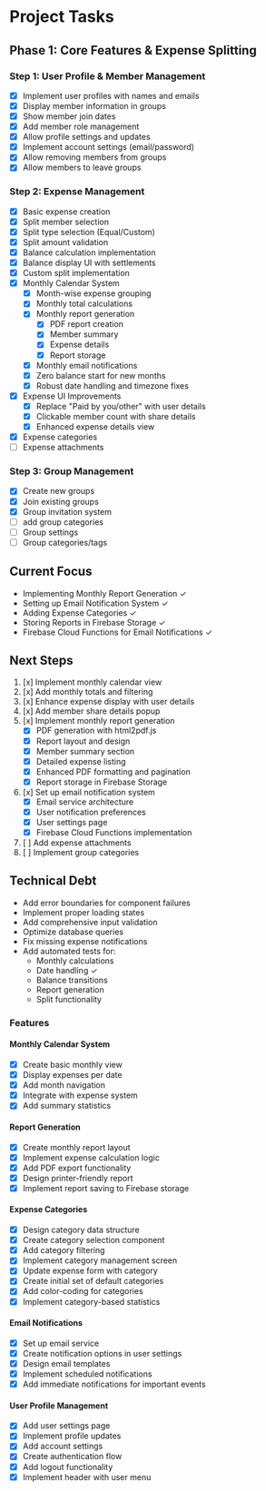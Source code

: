 # Project Tasks

## Phase 1: Core Features & Expense Splitting

### Step 1: User Profile & Member Management
- [x] Implement user profiles with names and emails
- [x] Display member information in groups
- [x] Show member join dates
- [x] Add member role management
- [x] Allow profile settings and updates
- [x] Implement account settings (email/password)
- [x] Allow removing members from groups
- [x] Allow members to leave groups

### Step 2: Expense Management
- [x] Basic expense creation
- [x] Split member selection
- [x] Split type selection (Equal/Custom)
- [x] Split amount validation
- [x] Balance calculation implementation
- [x] Balance display UI with settlements
- [x] Custom split implementation
- [x] Monthly Calendar System
  - [x] Month-wise expense grouping
  - [x] Monthly total calculations
  - [x] Monthly report generation
    - [x] PDF report creation
    - [x] Member summary
    - [x] Expense details
    - [x] Report storage
  - [x] Monthly email notifications
  - [x] Zero balance start for new months
  - [x] Robust date handling and timezone fixes
- [x] Expense UI Improvements
  - [x] Replace "Paid by you/other" with user details
  - [x] Clickable member count with share details
  - [x] Enhanced expense details view
- [x] Expense categories
- [ ] Expense attachments

### Step 3: Group Management
- [x] Create new groups
- [x] Join existing groups
- [x] Group invitation system
- [ ] add group categories
- [ ] Group settings
- [ ] Group categories/tags

## Current Focus
- Implementing Monthly Report Generation ✓
- Setting up Email Notification System ✓
- Adding Expense Categories ✓
- Storing Reports in Firebase Storage ✓
- Firebase Cloud Functions for Email Notifications ✓

## Next Steps
1. [x] Implement monthly calendar view
2. [x] Add monthly totals and filtering
3. [x] Enhance expense display with user details
4. [x] Add member share details popup
5. [x] Implement monthly report generation
   - [x] PDF generation with html2pdf.js
   - [x] Report layout and design
   - [x] Member summary section
   - [x] Detailed expense listing
   - [x] Enhanced PDF formatting and pagination
   - [x] Report storage in Firebase Storage
6. [x] Set up email notification system
   - [x] Email service architecture
   - [x] User notification preferences
   - [x] User settings page
   - [x] Firebase Cloud Functions implementation
7. [ ] Add expense attachments
8. [ ] Implement group categories

## Technical Debt
- Add error boundaries for component failures
- Implement proper loading states
- Add comprehensive input validation
- Optimize database queries
- Fix missing expense notifications
- Add automated tests for:
  - Monthly calculations
  - Date handling ✓
  - Balance transitions
  - Report generation
  - Split functionality

### Features

#### Monthly Calendar System
- [x] Create basic monthly view
- [x] Display expenses per date
- [x] Add month navigation
- [x] Integrate with expense system
- [x] Add summary statistics

#### Report Generation
- [x] Create monthly report layout
- [x] Implement expense calculation logic
- [x] Add PDF export functionality
- [x] Design printer-friendly report
- [x] Implement report saving to Firebase storage

#### Expense Categories
- [x] Design category data structure
- [x] Create category selection component
- [x] Add category filtering
- [x] Implement category management screen
- [x] Update expense form with category
- [x] Create initial set of default categories
- [x] Add color-coding for categories
- [x] Implement category-based statistics

#### Email Notifications
- [x] Set up email service
- [x] Create notification options in user settings
- [x] Design email templates
- [x] Implement scheduled notifications
- [x] Add immediate notifications for important events

#### User Profile Management
- [x] Add user settings page
- [x] Implement profile updates
- [x] Add account settings
- [x] Create authentication flow
- [x] Add logout functionality
- [x] Implement header with user menu 